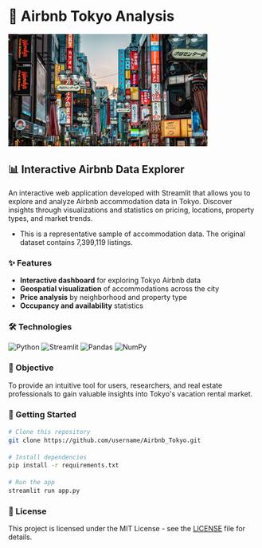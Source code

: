 # 🏯 Airbnb Tokyo Analysis

<img src="img/tokyo.jpg" width="400"/>

## 📊 Interactive Airbnb Data Explorer

An interactive web application developed with Streamlit that allows you to explore and analyze Airbnb accommodation data in Tokyo. Discover insights through visualizations and statistics on pricing, locations, property types, and market trends.

* This is a representative sample of accommodation data. The original dataset contains 7,399,119 listings.

### ✨ Features

- **Interactive dashboard** for exploring Tokyo Airbnb data
- **Geospatial visualization** of accommodations across the city
- **Price analysis** by neighborhood and property type
- **Occupancy and availability** statistics

### 🛠️ Technologies

![Python](https://img.shields.io/badge/Python-3776AB?style=for-the-badge&logo=python&logoColor=white)
![Streamlit](https://img.shields.io/badge/Streamlit-FF4B4B?style=for-the-badge&logo=streamlit&logoColor=white)
![Pandas](https://img.shields.io/badge/Pandas-150458?style=for-the-badge&logo=pandas&logoColor=white)
![NumPy](https://img.shields.io/badge/NumPy-013243?style=for-the-badge&logo=numpy&logoColor=white)

### 🎯 Objective

To provide an intuitive tool for users, researchers, and real estate professionals to gain valuable insights into Tokyo's vacation rental market.

### 🚀 Getting Started

```bash
# Clone this repository
git clone https://github.com/username/Airbnb_Tokyo.git

# Install dependencies
pip install -r requirements.txt

# Run the app
streamlit run app.py
```

### 📝 License

This project is licensed under the MIT License - see the [LICENSE](LICENSE) file for details.
